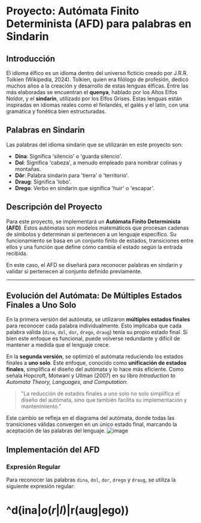 # Proyecto: Autómata Finito Determinista (AFD) para palabras en Sindarin

## Introducción

El idioma élfico es un idioma dentro del universo ficticio creado por J.R.R. Tolkien (Wikipedia, 2024). Tolkien, quien era filólogo de profesión, dedicó muchos años a la creación y desarrollo de estas lenguas élficas. Entre las más elaboradas se encuentran el **quenya**, hablado por los Altos Elfos Noldor, y el **sindarin**, utilizado por los Elfos Grises. Estas lenguas están inspiradas en idiomas reales como el finlandés, el galés y el latín, con una gramática y fonética bien estructuradas.

## Palabras en Sindarin

Las palabras del idioma sindarin que se utilizarán en este proyecto son:

- **Dina**: Significa 'silencio' o 'guarda silencio'.
- **Dol**: Significa 'cabeza', a menudo empleado para nombrar colinas y montañas.
- **Dôr**: Palabra sindarin para 'tierra' o 'territorio'.
- **Draug**: Significa 'lobo'.
- **Drego**: Verbo en sindarin que significa 'huir' o 'escapar'.

## Descripción del Proyecto

Para este proyecto, se implementará un **Autómata Finito Determinista (AFD)**. Estos autómatas son modelos matemáticos que procesan cadenas de símbolos y determinan si pertenecen a un lenguaje específico. Su funcionamiento se basa en un conjunto finito de estados, transiciones entre ellos y una función que define cómo cambia el estado según la entrada recibida.

En este caso, el AFD se diseñará para reconocer palabras en sindarin y validar si pertenecen al conjunto definido previamente.

---

## Evolución del Autómata: De Múltiples Estados Finales a Uno Solo

En la primera versión del autómata, se utilizaron **múltiples estados finales** para reconocer cada palabra individualmente. Esto implicaba que cada palabra válida (`dina`, `dol`, `dor`, `drego`, `draug`) tenía su propio estado final. Si bien este enfoque es funcional, puede volverse redundante y difícil de mantener a medida que el lenguaje crece.

En la **segunda versión**, se optimizó el autómata reduciendo los estados finales a **uno solo**. Este enfoque, conocido como **unificación de estados finales**, simplifica el diseño del autómata y lo hace más eficiente. Como señala Hopcroft, Motwani y Ullman (2007) en su libro *Introduction to Automata Theory, Languages, and Computation*:

> "La reducción de estados finales a uno solo no solo simplifica el diseño del autómata, sino que también facilita su implementación y mantenimiento."

Este cambio se refleja en el diagrama del autómata, donde todas las transiciones válidas convergen en un único estado final, marcando la aceptación de las palabras del lenguaje.
![image](https://github.com/user-attachments/assets/d61f3f0b-81d4-4115-92da-566a00730cbb)


## Implementación del AFD


### Expresión Regular

Para reconocer las palabras `dina`, `dol`, `dor`, `drego` y `draug`, se utiliza la siguiente expresión regular:
# ^d(ina$|o(r|l)$|r(aug|ego))


